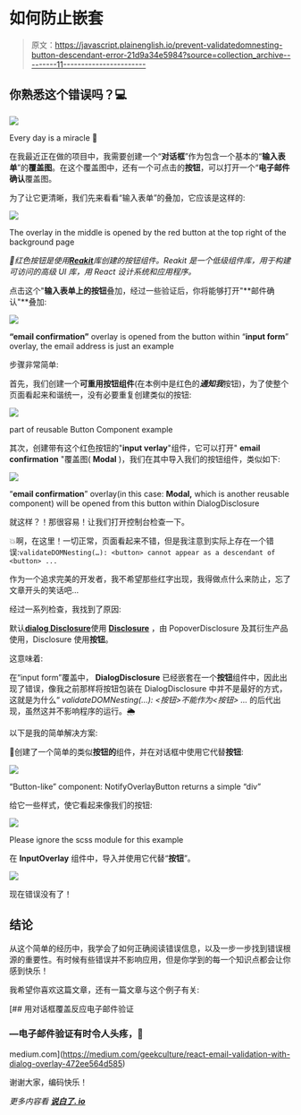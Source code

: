 # 如何防止嵌套

> 原文：<https://javascript.plainenglish.io/prevent-validatedomnesting-button-descendant-error-21d9a34e5984?source=collection_archive---------11----------------------->

## 你熟悉这个错误吗？💻

![](img/7a77f1166d3666d2143d622c8d25be18.png)

Every day is a miracle 🌸

在我最近正在做的项目中，我需要创建一个“**对话框**”作为包含一个基本的“**输入表单**”的**覆盖图**。在这个覆盖图中，还有一个可点击的**按钮**，可以打开一个“**电子邮件确认**覆盖图。

为了让它更清晰，我们先来看看“输入表单”的叠加，它应该是这样的:

![](img/bc04772cfe44ae47a9e6f7d025bc742c.png)

The overlay in the middle is opened by the red button at the top right of the background page

*🔴红色按钮是使用*[***Reakit***](https://reakit.io/docs/get-started/)*库创建的按钮组件。Reakit 是一个低级组件库，用于构建可访问的高级 UI 库，用 React 设计系统和应用程序。*

点击这个"**输入表单上的按钮**叠加，经过一些验证后，你将能够打开"**邮件确认"**叠加:

![](img/11c78f8ff86084d21cab8c854a768d1e.png)

**“email confirmation”** overlay is opened from the button within “**input form**” overlay, the email address is just an example

步骤非常简单:

首先，我们创建一个**可重用按钮组件**(在本例中是红色的***通知我***按钮)，为了使整个页面看起来和谐统一，没有必要重复创建类似的按钮:

![](img/d6a2588b5d06b23014cf56fac154eda3.png)

part of reusable Button Component example

其次，创建带有这个红色按钮的"**input verlay**"组件，它可以打开" **email confirmation** "覆盖图( **Modal** )，我们在其中导入我们的按钮组件，类似如下:

![](img/1f60e8dd0f39ef9dd014f7aa4eb67b34.png)

“**email confirmation**” overlay(in this case: **Modal,** which is another reusable component) will be opened from this button within DialogDisclosure

就这样？！那很容易！让我们打开控制台检查一下。

💥啊，在这里！一切正常，页面看起来不错，但是我注意到实际上存在一个错误:`validateDOMNesting(…): <button> cannot appear as a descendant of <button> ...`

作为一个追求完美的开发者，我不希望那些红字出现，我得做点什么来防止，忘了文章开头的笑话吧…

经过一系列检查，我找到了原因:

默认[**dialog Disclosure**](https://reakit.io/docs/dialog/)使用 [**Disclosure**](https://reakit.io/docs/disclosure/) ，由 PopoverDisclosure 及其衍生产品使用，Disclosure 使用**按钮**。

这意味着:

在“input form”覆盖中， **DialogDisclosure** 已经嵌套在一个**按钮**组件中，因此出现了错误，像我之前那样将按钮包装在 DialogDisclosure 中并不是最好的方式，这就是为什么“ *validateDOMNesting(…): <按钮>不能作为<按钮> …* 的后代出现，虽然这并不影响程序的运行。🌦

以下是我的简单解决方案:

🌟创建了一个简单的类似**按钮的**组件，并在对话框中使用它代替**按钮**:

![](img/44372011278ae88870f1f7af89000cd1.png)

“Button-like” component: NotifyOverlayButton returns a simple “div”

给它一些样式，使它看起来像我们的按钮:

![](img/1626be9a8e638f508d9ffafae9d6c699.png)

Please ignore the scss module for this example

在 **InputOverlay** 组件中，导入并使用它代替“**按钮**”。

![](img/1e8b1c662290ac07db4e4a97de7bb775.png)

现在错误没有了！

## 结论

从这个简单的经历中，我学会了如何正确阅读错误信息，以及一步一步找到错误根源的重要性。有时候有些错误并不影响应用，但是你学到的每一个知识点都会让你感到快乐！

我希望你喜欢这篇文章，还有一篇文章与这个例子有关:

[](https://medium.com/geekculture/react-email-validation-with-dialog-overlay-472ee564d585) [## 用对话框覆盖反应电子邮件验证

### —电子邮件验证有时令人头疼，🧊

medium.com](https://medium.com/geekculture/react-email-validation-with-dialog-overlay-472ee564d585) 

谢谢大家，编码快乐！

*更多内容看* [***说白了. io***](http://plainenglish.io)